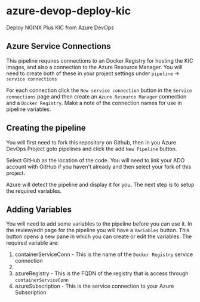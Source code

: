 # azure-devop-deploy-kic
Deploy NGINX Plus KIC from Azure DevOps

## Azure Service Connections
This pipeline requires connections to an Docker Registry for hosting the KIC images,
and also a connection to the Azure Resource Manager. You will need to create both of these 
in your project settings under `pipeline` -> `service connections`

For each connection click the `New service connection` button in the `Service connections` page
and then create an `Azure Resource Manager` connection and a `Docker Registry`. Make a note of
the connection names for use in pipeline variables.

## Creating the pipeline
You will first need to fork this repository on Github, then in you Azure DevOps Project
goto pipelines and click the add `New Pipeline` button. 

Select GitHub as the location of the code. You will need to link your ADO account with GitHub
if you haven't already and then select your fork of this project.

Azure will detect the pipeline and display it for you. The next step is to setup the required
variables.

## Adding Variables
You will need to add some variables to the pipeline before you can use it. In the review/edit
page for the pipeline you will have a `Variables` button. This button opens a new pane in which
you can create or edit the variables. The required variable are:

1. containerServiceConn - This is the name of the `Docker Registry` service connection
2. 
2. azureRegistry - This is the FQDN of the registry that is access through `containerServiceConn`
3. azureSubscription - This is the service connection to your Azure Subscription
